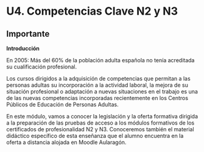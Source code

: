 # U4. Competencias Clave N2 y N3

## Importante

**Introducción**

En 2005: Más del 60% de la población adulta española no tenía acreditada su cualificación profesional.

Los cursos dirigidos a la adquisición de competencias que permitan a las personas adultas su incorporación a la actividad laboral, la mejora de su situación profesional o adaptación a nuevas situaciones en el trabajo es una de las nuevas competencias incorporadas recientemente en los Centros Públicos de Educación de Personas Adultas.

En este módulo, vamos a conocer la legislación y la oferta formativa dirigida a la preparación de las pruebas de acceso a los módulos formativos de los certificados de profesionalidad N2 y N3. Conoceremos también el material didáctico específico de esta enseñanza que el alumno encuentra en la oferta a distancia alojada en Moodle Aularagón.

